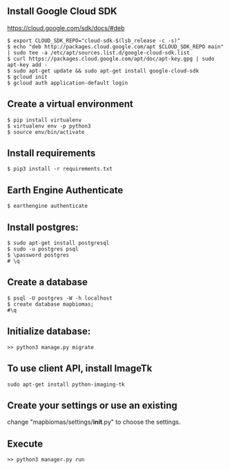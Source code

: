 ## Install Google Cloud SDK

https://cloud.google.com/sdk/docs/#deb

```
$ export CLOUD_SDK_REPO="cloud-sdk-$(lsb_release -c -s)"
$ echo "deb http://packages.cloud.google.com/apt $CLOUD_SDK_REPO main" | sudo tee -a /etc/apt/sources.list.d/google-cloud-sdk.list
$ curl https://packages.cloud.google.com/apt/doc/apt-key.gpg | sudo apt-key add -
$ sudo apt-get update && sudo apt-get install google-cloud-sdk
$ gcloud init 
$ gcloud auth application-default login
```

## Create a virtual environment
```
$ pip install virtualenv
$ virtualenv env -p python3
$ source env/bin/activate
```

## Install requirements
```
$ pip3 install -r requirements.txt
```

## Earth Engine Authenticate
```
$ earthengine authenticate
```

## Install postgres:
```
$ sudo apt-get install postgresql
$ sudo -u postgres psql
$ \password postgres
# \q 
```

## Create a database
```
$ psql -U postgres -W -h localhost
$ create database mapbiomas;
#\q
```


## Initialize database:
```
>> python3 manage.py migrate
```

## To use client API, install ImageTk

```
sudo apt-get install python-imaging-tk
```

## Create your settings or use an existing

change "mapbiomas/settings/__init__.py" to choose the settings.

## Execute

```
>> python3 manager.py run
```